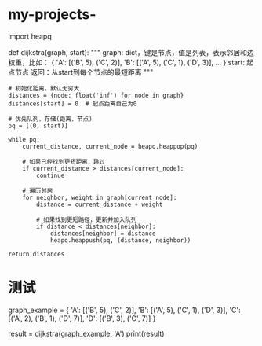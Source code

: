 # my-projects-




import heapq

def dijkstra(graph, start):
    """
    graph: dict，键是节点，值是列表，表示邻居和边权重，比如：
           { 'A': [('B', 5), ('C', 2)],
             'B': [('A', 5), ('C', 1), ('D', 3)],
             ... }
    start: 起点节点
    返回：从start到每个节点的最短距离
    """

    # 初始化距离，默认无穷大
    distances = {node: float('inf') for node in graph}
    distances[start] = 0  # 起点距离自己为0

    # 优先队列，存储(距离，节点)
    pq = [(0, start)]

    while pq:
        current_distance, current_node = heapq.heappop(pq)

        # 如果已经找到更短距离，跳过
        if current_distance > distances[current_node]:
            continue

        # 遍历邻居
        for neighbor, weight in graph[current_node]:
            distance = current_distance + weight

            # 如果找到更短路径，更新并加入队列
            if distance < distances[neighbor]:
                distances[neighbor] = distance
                heapq.heappush(pq, (distance, neighbor))

    return distances


# 测试
graph_example = {
    'A': [('B', 5), ('C', 2)],
    'B': [('A', 5), ('C', 1), ('D', 3)],
    'C': [('A', 2), ('B', 1), ('D', 7)],
    'D': [('B', 3), ('C', 7)]
}

result = dijkstra(graph_example, 'A')
print(result)
